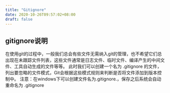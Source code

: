 ```yaml
---
title: "Gitignore"
date: 2020-10-26T09:57:02+08:00
draft: false
---
```


## gitignore说明

在使用git的过程中，一般我们总会有些文件无需纳入git的管理，也不希望它们总出现在未跟踪文件列表，这些文件通常是日志文件、临时文件、编译产生的中间文件、工具自动生成的文件等等。
此时我们可以创建一个名为 .gitignore 的文件，列出要忽略的文件模式，Git会根据这些模式规则来判断是否将文件添加到版本控制中。
注意：在windows下可以创建文件名为.gitignore.，保存之后系统会自动重命名为 .gitignore
